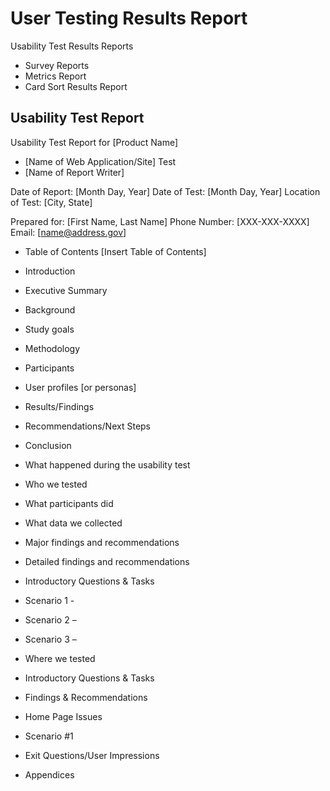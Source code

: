 # User Testing Results Report

Usability Test Results Reports
* Survey Reports
* Metrics Report
* Card Sort Results Report

## Usability Test Report

Usability Test Report for [Product Name]
* [Name of Web Application/Site] Test
* [Name of Report Writer]

Date of Report:		[Month Day, Year] 
Date of Test:  		[Month Day, Year]
Location of Test:  	[City, State]  

Prepared for: 		[First Name, Last Name]
Phone Number:		[XXX-XXX-XXXX]
Email: 			[name@address.gov]

* Table of Contents [Insert Table of Contents]
* Introduction
* Executive Summary
* Background
* Study goals
* Methodology
* Participants
* User profiles [or personas]
* Results/Findings
* Recommendations/Next Steps
* Conclusion

* What happened during the usability test
* Who we tested
* What participants did
* What data we collected
* Major findings and recommendations
* Detailed findings and recommendations
* Introductory Questions & Tasks
* Scenario 1 - 
* Scenario 2 – 
* Scenario 3 – 

* Where we tested
* Introductory Questions & Tasks
* Findings & Recommendations
* Home Page Issues
* Scenario #1
* Exit Questions/User Impressions
* Appendices
